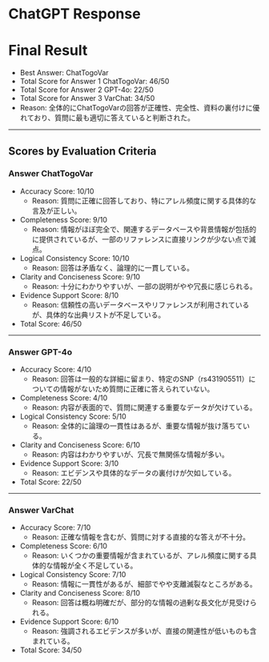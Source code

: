 # ChatGPT Response

# Final Result

- Best Answer: ChatTogoVar
- Total Score for Answer 1 ChatTogoVar: 46/50
- Total Score for Answer 2 GPT-4o: 22/50
- Total Score for Answer 3 VarChat: 34/50
- Reason: 全体的にChatTogoVarの回答が正確性、完全性、資料の裏付けに優れており、質問に最も適切に答えていると判断された。

---

## Scores by Evaluation Criteria

### Answer ChatTogoVar
- Accuracy Score: 10/10
  - Reason: 質問に正確に回答しており、特にアレル頻度に関する具体的な言及が正しい。
- Completeness Score: 9/10
  - Reason: 情報がほぼ完全で、関連するデータベースや背景情報が包括的に提供されているが、一部のリファレンスに直接リンクが少ない点で減点。
- Logical Consistency Score: 10/10
  - Reason: 回答は矛盾なく、論理的に一貫している。
- Clarity and Conciseness Score: 9/10
  - Reason: 十分にわかりやすいが、一部の説明がやや冗長に感じられる。
- Evidence Support Score: 8/10
  - Reason: 信頼性の高いデータベースやリファレンスが利用されているが、具体的な出典リストが不足している。
- Total Score: 46/50

---

### Answer GPT-4o
- Accuracy Score: 4/10
  - Reason: 回答は一般的な詳細に留まり、特定のSNP（rs431905511）についての情報がないため質問に正確に答えられていない。
- Completeness Score: 4/10
  - Reason: 内容が表面的で、質問に関連する重要なデータが欠けている。
- Logical Consistency Score: 5/10
  - Reason: 全体的に論理の一貫性はあるが、重要な情報が抜け落ちている。
- Clarity and Conciseness Score: 6/10
  - Reason: 内容はわかりやすいが、冗長で無関係な情報が多い。
- Evidence Support Score: 3/10
  - Reason: エビデンスや具体的なデータの裏付けが欠如している。
- Total Score: 22/50

---

### Answer VarChat
- Accuracy Score: 7/10
  - Reason: 正確な情報を含むが、質問に対する直接的な答えが不十分。
- Completeness Score: 6/10
  - Reason: いくつかの重要情報が含まれているが、アレル頻度に関する具体的な情報が全く不足している。
- Logical Consistency Score: 7/10
  - Reason: 情報に一貫性があるが、細部でやや支離滅裂なところがある。
- Clarity and Conciseness Score: 8/10
  - Reason: 回答は概ね明確だが、部分的な情報の過剰な長文化が見受けられる。
- Evidence Support Score: 6/10
  - Reason: 強調されるエビデンスが多いが、直接の関連性が低いものも含まれている。
- Total Score: 34/50
